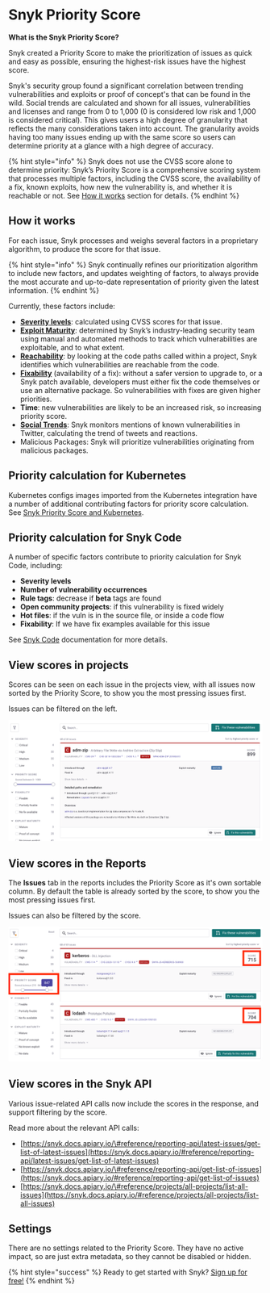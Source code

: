# Snyk Priority Score

**What is the Snyk Priority Score?**

Snyk created a Priority Score to make the prioritization of issues as quick and easy as possible, ensuring the highest-risk issues have the highest score.

Snyk's security group found a significant correlation between trending vulnerabilities and exploits or proof of concept's that can be found in the wild. Social trends are calculated and shown for all issues, vulnerabilities and licenses and range from 0 to 1,000 \(0 is considered low risk and 1,000 is considered critical\). This gives users a high degree of granularity that reflects the many considerations taken into account. The granularity avoids having too many issues ending up with the same score so users can determine priority at a glance with a high degree of accuracy.

{% hint style="info" %}
Snyk does not use the CVSS score alone to determine priority: Snyk’s Priority Score is a comprehensive scoring system that processes multiple factors, including the CVSS score, the availability of a fix, known exploits, how new the vulnerability is, and whether it is reachable or not. See [How it works](snyk-priority-score.md) section for details.
{% endhint %}

## How it works

For each issue, Snyk processes and weighs several factors in a proprietary algorithm, to produce the score for that issue.

{% hint style="info" %}
Snyk continually refines our prioritization algorithm to include new factors, and updates weighting of factors, to always provide the most accurate and up-to-date representation of priority given the latest information.
{% endhint %}

Currently, these factors include:

* [**Severity levels**](introducing-snyk/snyks-core-concepts/severity-levels): calculated using CVSS scores for that issue.
* [**Exploit Maturity**](https://snyk.io/blog/whats-so-wild-about-exploits-in-the-wild-and-how-can-we-prioritize-accordingly/): determined by Snyk’s industry-leading security team using manual and automated methods to track which vulnerabilities are exploitable, and to what extent.
* [**Reachability**](https://snyk.io/blog/optimizing-prioritization-with-deep-application-level-context/): by looking at the code paths called within a project, Snyk identifies which vulnerabilities are reachable from the code.
* [**Fixability**](https://support.snyk.io/hc/en-us/articles/4405034808209) \(availability of a fix\): without a safer version to upgrade to, or a Snyk patch available, developers must either fix the code themselves or use an alternative package. So vulnerabilities with fixes are given higher priorities.
* **Time**: new vulnerabilities are likely to be an increased risk, so increasing priority score.
* [**Social Trends**](fixing-and-prioritizing-issues/prioritizing-issues/prioritize-by-social-trends): Snyk monitors mentions of known vulnerabilities in Twitter, calculating the trend of tweets and reactions.
* Malicious Packages: Snyk will prioritize vulnerabilities originating from malicious packages.

## Priority calculation for Kubernetes

Kubernetes configs images imported from the Kubernetes integration have a number of additional contributing factors for priority score calculation. See [Snyk Priority Score and Kubernetes](https://support.snyk.io/hc/en-us/articles/360010906897-Snyk-Priority-Score-and-Kubernetes).

## Priority calculation for Snyk Code

A number of specific factors contribute to priority calculation for Snyk Code, including:

* **Severity levels** 
* **Number of vulnerability occurrences** 
* **Rule tags**: decrease if **beta** tags are found
* **Open community projects**: if this vulnerability is fixed widely
* **Hot files**: if the vuln is in the source file, or inside a code flow
* **Fixability**: If we have fix examples available for this issue

See [Snyk Code](snyk-code) documentation for more details.

## View scores in projects

Scores can be seen on each issue in the projects view, with all issues now sorted by the Priority Score, to show you the most pressing issues first.

Issues can be filtered on the left.

![](../../.gitbook/assets/screen_shot_2021-07-14_at_1.41.24_pm.png)

## View scores in the Reports

The **Issues** tab in the reports includes the Priority Score as it's own sortable column. By default the table is already sorted by the score, to show you the most pressing issues first.

Issues can also be filtered by the score.

![](../../.gitbook/assets/screen_shot_2021-07-14_at_1.43.32_pm.png)

## View scores in the Snyk API

Various issue-related API calls now include the scores in the response, and support filtering by the score.

Read more about the relevant API calls:

* [https://snyk.docs.apiary.io/\#reference/reporting-api/latest-issues/get-list-of-latest-issues](https://snyk.docs.apiary.io/#reference/reporting-api/latest-issues/get-list-of-latest-issues)
* [https://snyk.docs.apiary.io/\#reference/reporting-api/get-list-of-issues](https://snyk.docs.apiary.io/#reference/reporting-api/get-list-of-issues)
* [https://snyk.docs.apiary.io/\#reference/projects/all-projects/list-all-issues](https://snyk.docs.apiary.io/#reference/projects/all-projects/list-all-issues)

## Settings

There are no settings related to the Priority Score. They have no active impact, so are just extra metadata, so they cannot be disabled or hidden.

{% hint style="success" %}
Ready to get started with Snyk? [Sign up for free!](https://snyk.io/login?cta=sign-up&loc=footer&page=support_docs_page)
{% endhint %}


